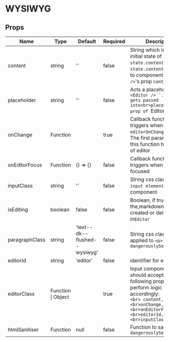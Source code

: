 # WYSIWYG

## Props
| Name           | Type                   | Default                      | Required | Description                                                                                                                                                                    |
| -------------- | ---------------------- | ---------------------------- | -------- | ------------------------------------------------------------------------------------------------------------------------------------------------------------------------------ |
| content        | string                 | ''                           | false    | String which is set to the initial state of `state.content`.<br>`state.content` is bound to component `<Editor />`'s prop `content`                                            |
| placeholder    | string                 | ''                           | false    | Acts a placeholder for `<Editor />``. value gets passed into<br>placeholder prop of `Editor`                                                                                   |
| onChange       | Function               |                              | true     | Callback function that triggers when `editorOnChange` is run.<br>The first parameter of this function has `content` of editor                                                  |
| onEditorFocus  | Function               | () => {}                     | false    | Callback function that triggers when Editor is focused                                                                                                                         |
| inputClass     | string                 | ''                           | false    | String css class for `input element` of `Editor` component                                                                                                                     |
| isEditing      | boolean                | false                        | false    | Boolean, if true the,markdown can be created or deleted in`Editor`                                                                                                             |
| paragraphClass | string                 | 'text--dk--flushed--wysiwyg' | false    | String css class that is applied to `<p>` with `dangerouslySetInnerHTML`                                                                                                       |
| editorId       | string                 | 'editor'                     | false    | identifier for editor input                                                                                                                                                    |
| editorClass    | Function &#124; Object |                              | true     | Input component that should accept the following props and perform logic<br>accordingly:<br>```<br> content,<br>onChange,<br>onEditorFocus,<br>editorId,<br>inputClass,<br>``` |
| htmlSanitiser  | Function               | null                         | false    | Function to sanitise `dangerouslySetInnerHTML`                                                                                                                                 |
